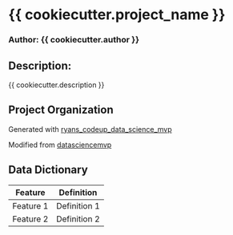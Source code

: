 # {{ cookiecutter.project_name }}

### Author: {{ cookiecutter.author }}

## Description: 
{{ cookiecutter.description }}

## Project Organization

Generated with [ryans_codeup_data_science_mvp](https://github.com/RyanMcCall/ryans_codeup_data_science_mvp)

Modified from [datasciencemvp](https://github.com/cliffclive/datasciencemvp/)

## Data Dictionary

| Feature | Definition |
| --- | --- |
| Feature 1 | Definition 1 |
| Feature 2 | Definition 2 |